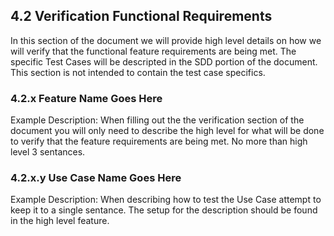 ## 4.2 Verification Functional Requirements

In this section of the document we will provide high level details on how we will verify that the functional feature requirements are being met. The specific Test Cases will be descripted in the SDD portion of the document. This section is not intended to contain the test case specifics.

### 4.2.x Feature Name Goes Here

Example Description: When filling out the the verification section of the document you will only need to describe the high level for what will be done to verify that the feature requirements are being met. No more than high level 3 sentances. 

### 4.2.x.y Use Case Name Goes Here

Example Description: When describing how to test the Use Case attempt to keep it to a single sentance. The setup for the description should be found in the high level feature.

